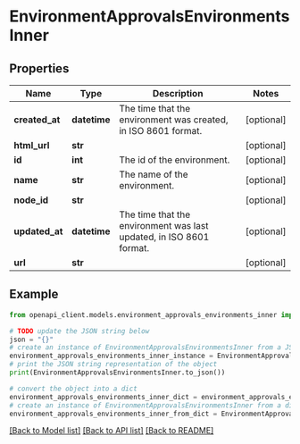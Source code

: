 # EnvironmentApprovalsEnvironmentsInner


## Properties

Name | Type | Description | Notes
------------ | ------------- | ------------- | -------------
**created_at** | **datetime** | The time that the environment was created, in ISO 8601 format. | [optional] 
**html_url** | **str** |  | [optional] 
**id** | **int** | The id of the environment. | [optional] 
**name** | **str** | The name of the environment. | [optional] 
**node_id** | **str** |  | [optional] 
**updated_at** | **datetime** | The time that the environment was last updated, in ISO 8601 format. | [optional] 
**url** | **str** |  | [optional] 

## Example

```python
from openapi_client.models.environment_approvals_environments_inner import EnvironmentApprovalsEnvironmentsInner

# TODO update the JSON string below
json = "{}"
# create an instance of EnvironmentApprovalsEnvironmentsInner from a JSON string
environment_approvals_environments_inner_instance = EnvironmentApprovalsEnvironmentsInner.from_json(json)
# print the JSON string representation of the object
print(EnvironmentApprovalsEnvironmentsInner.to_json())

# convert the object into a dict
environment_approvals_environments_inner_dict = environment_approvals_environments_inner_instance.to_dict()
# create an instance of EnvironmentApprovalsEnvironmentsInner from a dict
environment_approvals_environments_inner_from_dict = EnvironmentApprovalsEnvironmentsInner.from_dict(environment_approvals_environments_inner_dict)
```
[[Back to Model list]](../README.md#documentation-for-models) [[Back to API list]](../README.md#documentation-for-api-endpoints) [[Back to README]](../README.md)


